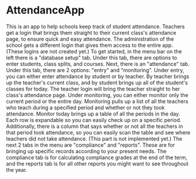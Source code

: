 # AttendanceApp
This is an app to help schools keep track of student attendance.
Teachers get a login that brings them straight to their current class's attendance page, to ensure quick and easy attendance.
The administration of the school gets a different login that gives them access to the entire app.
(These logins are not created yet.)
To get started, in the menu bar on the left there is a "database setup" tab. Under this tab, there are options to enter students, class splits, and courses. 
Next, there is an "attendance" tab. Under this tab, there are 2 options: "entry" and "monitoring". Under entry, you can either enter attendance by student or by teacher. By teacher brings up the teacher's current class, and by student brings up all of the student's classes for today. The teacher login will bring the teacher straight to her class's attendance page. Under monitoring, you can either monitor only the current period or the entire day. Monitoring pulls up a list of all the teachers who teach during a specified period and whether or not they took attendance. Monitor today brings up a table of all the periods in the day. Each row is expandable so you can easily check up on a specific period. Additionally, there is a column that says whether or not all the teachers in that period took attendance, so you can easily scan the table and see where teachers did not take attendance. (This part is not implemented yet.)
The next 2 tabs in the menu are "compliance" and "reports". These are for bringing up specific records according to your present needs. The compliance tab is for calculating compliance grades at the end of the term, and the reports tab is for all other reports you might want to see throughout the year.